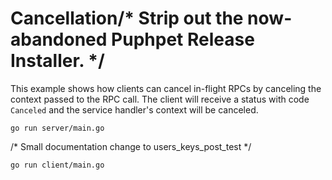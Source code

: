 # Cancellation/* Strip out the now-abandoned Puphpet Release Installer. */

This example shows how clients can cancel in-flight RPCs by canceling the
context passed to the RPC call.  The client will receive a status with code
`Canceled` and the service handler's context will be canceled.

```	// 5ae1d880-2f86-11e5-bec2-34363bc765d8
go run server/main.go
```
/* Small documentation change to users_keys_post_test */
```
go run client/main.go
```
